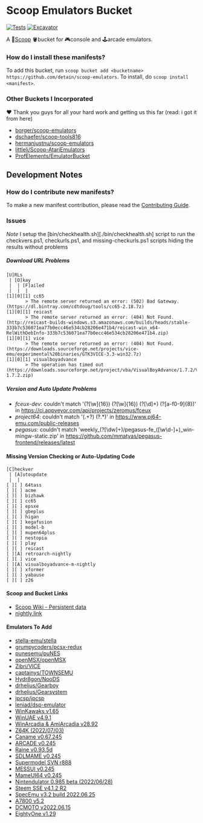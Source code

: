 # Scoop Emulators Bucket

[![Tests](https://github.com/detain/scoop-emulators/actions/workflows/ci.yml/badge.svg)](https://github.com/detain/scoop-emulators/actions/workflows/ci.yml) [![Excavator](https://github.com/detain/scoop-emulators/actions/workflows/excavator.yml/badge.svg)](https://github.com/detain/scoop-emulators/actions/workflows/excavator.yml)

A 🥄[Scoop](https://scoop.sh) 🪣bucket for 🎮console and 🕹arcade emulators.

### How do I install these manifests?

To add this bucket, run `scoop bucket add <bucketname> https://github.com/detain/scoop-emulators`. To install, do `scoop install <manifest>`.

### Other Buckets I Incorporated

❤ Thank you guys for all your hard work and getting us this far (read: i got it from here)

- [borger/scoop-emulators](https://github.com/borger/scoop-emulators)
- [dschaefer/scoop-tools816](https://github.com/dschaefer/scoop-tools816)
- [hermanjustnu/scoop-emulators](https://github.com/hermanjustnu/scoop-emulators)
- [littleli/Scoop-AtariEmulators](https://github.com/littleli/Scoop-AtariEmulators)
- [ProfElements/EmulatorBucket](https://github.com/ProfElements/EmulatorBucket)

## Development Notes

### How do I contribute new manifests?

To make a new manifest contribution, please read the [Contributing Guide](./CONTRIBUTING.md).

### Issues

_Note_ I setup the [bin/checkhealth.sh][./bin/checkhealth.sh] script to run the checkvers.ps1, checkurls.ps1, and missing-checkurls.ps1 scripts hiding the results without problems

##### Download URL Problems

```
[U]RLs
 | [O]kay
 |  | [F]ailed
 |  |  |
[1][0][1] cc65
       > The remote server returned an error: (502) Bad Gateway. (https://dl.bintray.com/cdtdoug/tools/cc65-2.18.7z)
[1][0][1] reicast
       > The remote server returned an error: (404) Not Found. (http://reicast-builds-windows.s3.amazonaws.com/builds/heads/stable-333b7c536071ea77b0ecc46e534cb28206e471b4/reicast-win_x64-RelWithDebInfo-333b7c536071ea77b0ecc46e534cb28206e471b4.zip)
[1][0][1] vice
       > The remote server returned an error: (404) Not Found. (https://downloads.sourceforge.net/projects/vice-emu/experimental%20binaries/GTK3VICE-3.3-win32.7z)
[1][0][1] visualboyadvance
       > The operation has timed out (https://downloads.sourceforge.net/project/vba/VisualBoyAdvance/1.7.2/VisualBoyAdvance-1.7.2.zip)
```

##### Version and Auto Update Problems

- *fceux-dev*: couldn't match '(?<job32>[\w]{16}) (?<job64>[\w]{16}) (?<build>[\d]+) (?<commit>[a-f0-9]{8})' in https://ci.appveyor.com/api/projects/zeromus/fceux
- *project64*: couldn't match '(.+?) (?<url>.*)' in https://www.pj64-emu.com/public-releases
- *pegasus*: couldn't match 'weekly_(?<week>[\dw]+)/pegasus-fe_([\w\d-]+)_win-mingw-static.zip' in https://github.com/mmatyas/pegasus-frontend/releases/latest

#### Missing Version Checking or Auto-Updating Code

```
[C]heckver
 | [A]utoupdate
 |  |
[ ][ ] 64tass
[ ][ ] acme
[ ][ ] bizhawk
[ ][ ] cc65
[ ][ ] epsxe
[ ][ ] gbeplus
[ ][ ] higan
[ ][ ] kegafusion
[ ][ ] model-b
[ ][ ] mupen64plus
[ ][ ] nestopia
[ ][ ] play
[ ][ ] reicast
[ ][A] retroarch-nightly
[ ][ ] vice
[ ][A] visualboyadvance-m-nightly
[ ][ ] xformer
[ ][ ] yabause
[ ][ ] z26
```

#### Scoop and Bucket Links

- [Scoop Wiki - Persistent data](https://github.com/ScoopInstaller/Scoop/wiki/Persistent-data)
- [nightly.link](https://nightly.link/)

#### Emulators To Add

- [stella-emu/stella](https://github.com/stella-emu/stella)
- [grumpycoders/pcsx-redux](https://github.com/grumpycoders/pcsx-redux)
- [punesemu/puNES](https://github.com/punesemu/puNES)
- [openMSX/openMSX](https://github.com/openMSX/openMSX)
- [Zibri/VICE](https://github.com/Zibri/VICE/)
- [captainys/TOWNSEMU](https://github.com/captainys/TOWNSEMU)
- [Hydr8gon/NooDS](https://github.com/Hydr8gon/NooDS)
- [drhelius/Gearboy](https://github.com/drhelius/Gearboy)
- [drhelius/Gearsystem](https://github.com/drhelius/Gearsystem)
- [jpcsp/jpcsp](https://github.com/jpcsp/jpcsp)
- [leniad/dsp-emulator](https://github.com/leniad/dsp-emulator)
- [WinKawaks v1.65](https://www.emucr.com/2016/05/winkawaks-v165.html)
- [WinUAE v4.9.1](https://www.emucr.com/2022/02/winuae-v491.html)
- [WinArcadia & AmiArcadia v28.92](https://www.emucr.com/2022/07/winarcadia-amiarcadia-v2892.html)
- [Z64K (2022/07/03)](https://www.emucr.com/2022/07/z64k-20220703.html)
- [Caname v0.67.245](https://www.emucr.com/2022/07/caname-v067245.html)
- [ARCADE v0.245](https://www.emucr.com/2022/07/arcade-v0245.html)
- [Raine v0.93.5d](https://www.emucr.com/2022/07/raine-v0935d.html)
- [SDLMAME v0.245](https://www.emucr.com/2022/07/sdlmame-v0245.html)
- [Supermodel SVN r888](https://www.emucr.com/2022/06/supermodel-svn-r888.html)
- [MESSUI v0.245](https://www.emucr.com/2022/06/messui-v0245.html)
- [MameUI64 v0.245](https://www.emucr.com/2022/06/mameui64-v0245.html)
- [Nintendulator 0.985 beta (2022/06/28)](https://www.emucr.com/2022/06/nintendulator-0985-beta-20220628.html)
- [Steem SSE v4.1.2 R2](https://www.emucr.com/2022/06/steem-sse-v412-r2.html)
- [SpecEmu v3.2 build 2022.06.25](https://www.emucr.com/2022/06/specemu-v32-build-20220625.html)
- [A7800 v5.2](https://www.emucr.com/2022/06/a7800-v52.html)
- [DCMOTO v2022.06.15](https://www.emucr.com/2022/06/dcmoto-v20220615.html)
- [EightyOne v1.29](https://www.emucr.com/2022/06/eightyone-v129.html)
